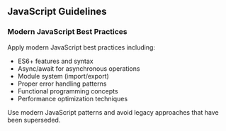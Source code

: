 ## JavaScript Guidelines

### Modern JavaScript Best Practices

Apply modern JavaScript best practices including:
- ES6+ features and syntax
- Async/await for asynchronous operations
- Module system (import/export)
- Proper error handling patterns
- Functional programming concepts
- Performance optimization techniques

Use modern JavaScript patterns and avoid legacy approaches that have been superseded.